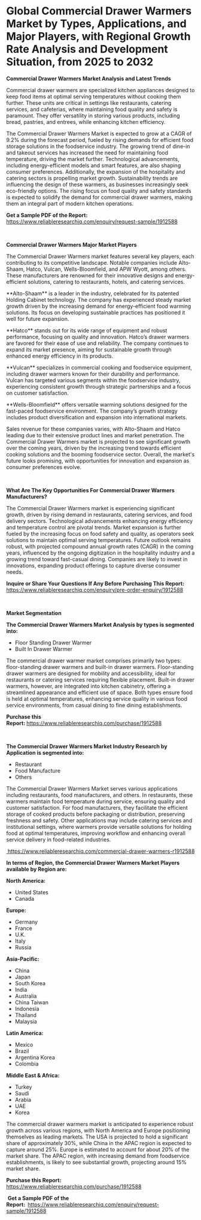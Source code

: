 <p><h1>Global Commercial Drawer Warmers Market by Types, Applications, and Major Players, with Regional Growth Rate Analysis and Development Situation, from 2025 to 2032</h1></p><p><strong>Commercial Drawer Warmers Market Analysis and Latest Trends</strong></p>
<p><p>Commercial drawer warmers are specialized kitchen appliances designed to keep food items at optimal serving temperatures without cooking them further. These units are critical in settings like restaurants, catering services, and cafeterias, where maintaining food quality and safety is paramount. They offer versatility in storing various products, including bread, pastries, and entrees, while enhancing kitchen efficiency.</p><p>The Commercial Drawer Warmers Market is expected to grow at a CAGR of 9.2% during the forecast period, fueled by rising demands for efficient food storage solutions in the foodservice industry. The growing trend of dine-in and takeout services has increased the need for maintaining food temperature, driving the market further. Technological advancements, including energy-efficient models and smart features, are also shaping consumer preferences. Additionally, the expansion of the hospitality and catering sectors is propelling market growth. Sustainability trends are influencing the design of these warmers, as businesses increasingly seek eco-friendly options. The rising focus on food quality and safety standards is expected to solidify the demand for commercial drawer warmers, making them an integral part of modern kitchen operations.</p></p>
<p><strong>Get a Sample PDF of the Report:&nbsp;</strong> <a href="https://www.reliableresearchiq.com/enquiry/request-sample/1912588?utm_campaign=3073&utm_medium=2&utm_source=Github&utm_content=ia&utm_term=12042025&utm_id=commercial-drawer-warmers">https://www.reliableresearchiq.com/enquiry/request-sample/1912588</a></p>
<p>&nbsp;</p>
<p><strong>Commercial Drawer Warmers Major Market Players</strong></p>
<p><p>The Commercial Drawer Warmers market features several key players, each contributing to its competitive landscape. Notable companies include Alto-Shaam, Hatco, Vulcan, Wells-Bloomfield, and APW Wyott, among others. These manufacturers are renowned for their innovative designs and energy-efficient solutions, catering to restaurants, hotels, and catering services.</p><p>**Alto-Shaam** is a leader in the industry, celebrated for its patented Holding Cabinet technology. The company has experienced steady market growth driven by the increasing demand for energy-efficient food warming solutions. Its focus on developing sustainable practices has positioned it well for future expansion.</p><p>**Hatco** stands out for its wide range of equipment and robust performance, focusing on quality and innovation. Hatco’s drawer warmers are favored for their ease of use and reliability. The company continues to expand its market presence, aiming for sustainable growth through enhanced energy efficiency in its products.</p><p>**Vulcan** specializes in commercial cooking and foodservice equipment, including drawer warmers known for their durability and performance. Vulcan has targeted various segments within the foodservice industry, experiencing consistent growth through strategic partnerships and a focus on customer satisfaction.</p><p>**Wells-Bloomfield** offers versatile warming solutions designed for the fast-paced foodservice environment. The company’s growth strategy includes product diversification and expansion into international markets.</p><p>Sales revenue for these companies varies, with Alto-Shaam and Hatco leading due to their extensive product lines and market penetration. The Commercial Drawer Warmers market is projected to see significant growth over the coming years, driven by the increasing trend towards efficient cooking solutions and the booming foodservice sector. Overall, the market's future looks promising, with opportunities for innovation and expansion as consumer preferences evolve.</p></p>
<p>&nbsp;</p>
<p><strong>What Are The Key Opportunities For Commercial Drawer Warmers Manufacturers?</strong></p>
<p><p>The Commercial Drawer Warmers market is experiencing significant growth, driven by rising demand in restaurants, catering services, and food delivery sectors. Technological advancements enhancing energy efficiency and temperature control are pivotal trends. Market expansion is further fueled by the increasing focus on food safety and quality, as operators seek solutions to maintain optimal serving temperatures. Future outlook remains robust, with projected compound annual growth rates (CAGR) in the coming years, influenced by the ongoing digitization in the hospitality industry and a growing trend toward fast-casual dining. Companies are likely to invest in innovations, expanding product offerings to capture diverse consumer needs.</p></p>
<p><strong>Inquire or Share Your Questions If Any Before Purchasing This Report:</strong> <a href="https://www.reliableresearchiq.com/enquiry/pre-order-enquiry/1912588?utm_campaign=3073&utm_medium=2&utm_source=Github&utm_content=ia&utm_term=12042025&utm_id=commercial-drawer-warmers">https://www.reliableresearchiq.com/enquiry/pre-order-enquiry/1912588</a></p>
<p>&nbsp;</p>
<p><strong>Market Segmentation</strong></p>
<p><strong>The Commercial Drawer Warmers Market Analysis by types is segmented into:</strong></p>
<p><ul><li>Floor Standing Drawer Warmer</li><li>Built In Drawer Warmer</li></ul></p>
<p><p>The commercial drawer warmer market comprises primarily two types: floor-standing drawer warmers and built-in drawer warmers. Floor-standing drawer warmers are designed for mobility and accessibility, ideal for restaurants or catering services requiring flexible placement. Built-in drawer warmers, however, are integrated into kitchen cabinetry, offering a streamlined appearance and efficient use of space. Both types ensure food is held at optimal temperatures, enhancing service quality in various food service environments, from casual dining to fine dining establishments.</p></p>
<p><strong>Purchase this Report:&nbsp;</strong><a href="https://www.reliableresearchiq.com/purchase/1912588?utm_campaign=3073&utm_medium=2&utm_source=Github&utm_content=ia&utm_term=12042025&utm_id=commercial-drawer-warmers">https://www.reliableresearchiq.com/purchase/1912588</a></p>
<p>&nbsp;</p>
<p><strong>The Commercial Drawer Warmers Market Industry Research by Application is segmented into:</strong></p>
<p><ul><li>Restaurant</li><li>Food Manufacture</li><li>Others</li></ul></p>
<p><p>The Commercial Drawer Warmers Market serves various applications including restaurants, food manufacturers, and others. In restaurants, these warmers maintain food temperature during service, ensuring quality and customer satisfaction. For food manufacturers, they facilitate the efficient storage of cooked products before packaging or distribution, preserving freshness and safety. Other applications may include catering services and institutional settings, where warmers provide versatile solutions for holding food at optimal temperatures, improving workflow and enhancing overall service delivery in food-related industries.</p></p>
<p><a href="https://www.reliableresearchiq.com/commercial-drawer-warmers-r1912588?utm_campaign=3073&utm_medium=2&utm_source=Github&utm_content=ia&utm_term=12042025&utm_id=commercial-drawer-warmers">&nbsp;https://www.reliableresearchiq.com/commercial-drawer-warmers-r1912588</a></p>
<p><strong>In terms of Region, the Commercial Drawer Warmers Market Players available by Region are:</strong></p>
<p>
    <p> <strong> North America: </strong>
        <ul>
            <li>United States</li>
            <li>Canada</li>
        </ul>
        </p> 
    <p> <strong> Europe: </strong>
        <ul>
            <li>Germany</li>
            <li>France</li>
            <li>U.K.</li>
            <li>Italy</li>
            <li>Russia</li>
        </ul>
        </p> 
    <p> <strong> Asia-Pacific: </strong>
        <ul>
            <li>China</li>
            <li>Japan</li>
            <li>South Korea</li>
            <li>India</li>
            <li>Australia</li>
            <li>China Taiwan</li>
            <li>Indonesia</li>
            <li>Thailand</li>
            <li>Malaysia</li>
        </ul>
        </p> 
    <p> <strong> Latin America: </strong>
        <ul>
            <li>Mexico</li>
            <li>Brazil</li>
            <li>Argentina Korea</li>
            <li>Colombia</li>
        </ul>
        </p> 
    <p> <strong> Middle East & Africa: </strong>
        <ul>
            <li>Turkey</li>
            <li>Saudi</li>
            <li>Arabia</li>
            <li>UAE</li>
            <li>Korea</li>
        </ul>
    </p>
    </p>
<p><p>The commercial drawer warmers market is anticipated to experience robust growth across various regions, with North America and Europe positioning themselves as leading markets. The USA is projected to hold a significant share of approximately 30%, while China in the APAC region is expected to capture around 25%. Europe is estimated to account for about 20% of the market share. The APAC region, with increasing demand from foodservice establishments, is likely to see substantial growth, projecting around 15% market share.</p></p>
<p><strong>Purchase this Report: </strong><a href="https://www.reliableresearchiq.com/purchase/1912588?utm_campaign=3073&utm_medium=2&utm_source=Github&utm_content=ia&utm_term=12042025&utm_id=commercial-drawer-warmers">https://www.reliableresearchiq.com/purchase/1912588</a></p>
<p>&nbsp;<strong>Get a Sample PDF of the Report:&nbsp;&nbsp;</strong><a href="https://www.reliableresearchiq.com/enquiry/request-sample/1912588?utm_campaign=3073&utm_medium=2&utm_source=Github&utm_content=ia&utm_term=12042025&utm_id=commercial-drawer-warmers">https://www.reliableresearchiq.com/enquiry/request-sample/1912588</a></p>
<p><strong></strong></p>
<p><p></p><p></p><p></p></p>